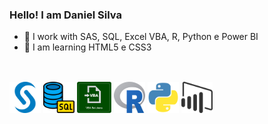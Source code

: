 ### Hello! I am Daniel Silva

- 🔭 I work with SAS, SQL, Excel VBA, R, Python e Power BI   
- 🌱 I am learning  HTML5 e CSS3

 ##
<div style="display: inline_block"><br>
  <img align="center" alt="SAS" height="50" width="50" src="https://github.com/Bombjack88/Imagens/blob/main/SAS.png">
  <img align="center" alt="SQL" height="50" width="50" src="https://github.com/Bombjack88/Imagens/blob/main/SQL.png">
  <img align="center" alt="ExcelVBA" height="50" width="55" src="https://github.com/Bombjack88/Imagens/blob/main/VBA.jpg">
  <img align="center" alt="R" height="50" width="50" src="https://github.com/Bombjack88/Imagens/blob/main/R.png">
  <img align="center" alt="Python" height="50" width="50" src="https://github.com/Bombjack88/Imagens/blob/main/python.png">
  <img align="center" alt="Power_BI" height="50" width="50" src="https://github.com/Bombjack88/Imagens/blob/main/power_bi.png"> 
 
</div>
